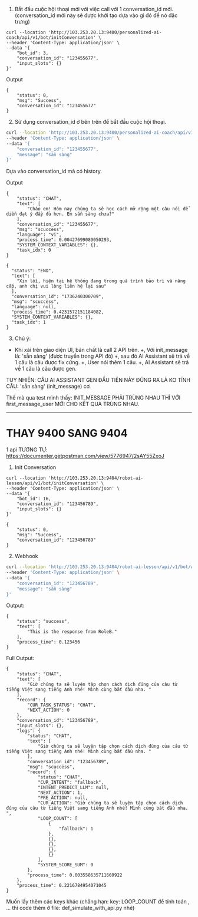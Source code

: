 1. Bắt đầu cuộc hội thoại mới với việc call với 1 conversation_id mới. (conversation_id mới này sẽ được khởi tạo dựa vào gì đó để nó đặc trưng)
```
curl --location 'http://103.253.20.13:9400/personalized-ai-coach/api/v1/bot/initConversation' \
--header 'Content-Type: application/json' \
--data '{
    "bot_id": 3,
    "conversation_id": "123455677",
    "input_slots": {}
}'
```

Output 
```
{
    "status": 0,
    "msg": "Success",
    "conversation_id": "123455677"
}
```


2. Sử dụng conversation_id ở bên trên để bắt đầu cuộc hội thoại.
```bash
curl --location 'http://103.253.20.13:9400/personalized-ai-coach/api/v1/bot/webhook' \
--header 'Content-Type: application/json' \
--data '{
    "conversation_id": "123455677",
    "message": "sẵn sàng"
}'
```

Dựa vào conversation_id mà có history. 

Output 
```
{
    "status": "CHAT",
    "text": [
        "Chào em! Hôm nay chúng ta sẽ học cách mở rộng một câu nói để diễn đạt ý đầy đủ hơn. Em sẵn sàng chưa?"
    ],
    "conversation_id": "123455677",
    "msg": "scuccess",
    "language": "vi",
    "process_time": 0.00427699089050293,
    "SYSTEM_CONTEXT_VARIABLES": {},
    "task_idx": 0
}
```

```
{
  "status": "END",
  "text": [
    "Xin lỗi, hiện tại hệ thống đang trong quá trình bảo trì và nâng cấp, anh chị vui lòng liên hệ lại sau"
  ],
  "conversation_id": "1736240300709",
  "msg": "scuccess",
  "language": null,
  "process_time": 0.4231572151184082,
  "SYSTEM_CONTEXT_VARIABLES": {},
  "task_idx": 1
}
```


3. Chú ý: 
- Khi xài trên giao diện UI, bản chất là call 2 API trên. 
+, Với init_message là: 'sẵn sàng' (được truyền trong API đó)
+, sau đó AI Assistant sẽ trả về 1 câu là câu được fix cứng. 
+, User nói thêm 1 câu. 
+, AI Assistant sẽ trả về 1 câu là câu được gen. 

TUY NHIÊN: CÂU AI ASSISTANT GEN ĐẦU TIÊN NÀY ĐÚNG RA LÀ KO TÍNH CÂU: 'sẵn sàng' (init_message) cơ. 

Thế mà qua test mình thấy: INIT_MESSAGE PHẢI TRÙNG NHAU THÌ VỚI first_message_user MỚI CHO KẾT QUẢ TRÙNG NHAU. 

---
# THAY 9400 SANG 9404
1 api TƯƠNG TỰ: https://documenter.getpostman.com/view/5776947/2sAY55ZxoJ

1. Init Conversation
```
curl --location 'http://103.253.20.13:9404/robot-ai-lesson/api/v1/bot/initConversation' \
--header 'Content-Type: application/json' \
--data '{
    "bot_id": 16,
    "conversation_id": "123456789",
    "input_slots": {}
}'
```


```
{
    "status": 0,
    "msg": "Success",
    "conversation_id": "123456789"
}
```

2. Webhook

```bash
curl --location 'http://103.253.20.13:9404/robot-ai-lesson/api/v1/bot/webhook' \
--header 'Content-Type: application/json' \
--data '{
    "conversation_id": "123456789",
    "message": "sẵn sàng"
}'
```

Output: 
```
{
    "status": "success",
    "text": [
        "This is the response from RoleB."
    ],
    "process_time": 0.123456
}
```

Full Output: 
```
{
    "status": "CHAT",
    "text": [
        "Giờ chúng ta sẽ luyện tập chọn cách dịch đúng của câu từ tiếng Việt sang tiếng Anh nhé! Mình cùng bắt đầu nha. "
    ],
    "record": {
        "CUR_TASK_STATUS": "CHAT",
        "NEXT_ACTION": 0
    },
    "conversation_id": "123456789",
    "input_slots": {},
    "logs": {
        "status": "CHAT",
        "text": [
            "Giờ chúng ta sẽ luyện tập chọn cách dịch đúng của câu từ tiếng Việt sang tiếng Anh nhé! Mình cùng bắt đầu nha. "
        ],
        "conversation_id": "123456789",
        "msg": "scuccess",
        "record": {
            "status": "CHAT",
            "CUR_INTENT": "fallback",
            "INTENT_PREDICT_LLM": null,
            "NEXT_ACTION": 1,
            "PRE_ACTION": null,
            "CUR_ACTION": "Giờ chúng ta sẽ luyện tập chọn cách dịch đúng của câu từ tiếng Việt sang tiếng Anh nhé! Mình cùng bắt đầu nha. ",
            "LOOP_COUNT": [
                {
                    "fallback": 1
                },
                {},
                {},
                {},
                {}
            ],
            "SYSTEM_SCORE_SUM": 0
        },
        "process_time": 0.003558635711669922
    },
    "process_time": 0.2216784954071045
}
```

Muốn lấy thêm các keys khác (chẳng hạn: key: LOOP_COUNT để tính toán , ... thì code thêm ở file: def_simulate_with_api.py nhé)